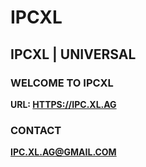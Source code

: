 # IPCXL
## IPCXL | UNIVERSAL

### WELCOME TO IPCXL

**URL: [HTTPS://IPC.XL.AG](https://ipcxl.github.io)**

### CONTACT
**[IPC.XL.AG@GMAIL.COM](mailto:IPC.XL.AG@GMAIL.COM)**
